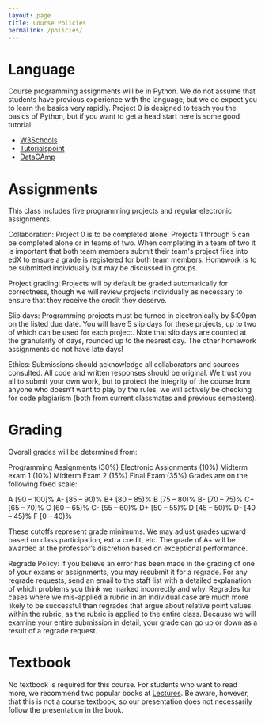 ```yaml
---
layout: page
title: Course Policies
permalink: /policies/
---
```


# Language
Course programming assignments will be in Python. We do not assume that students have previous experience with the language, but we do expect you to learn the basics very rapidly. Project 0 is designed to teach you the basics of Python, but if you want to get a head start here is some good tutorial: 

- [W3Schools](https://www.w3schools.com/python/)
- [Tutorialspoint](https://www.tutorialspoint.com/python/)
- [DataCAmp](https://www.learnpython.org/)

# Assignments
This class includes five programming projects and regular electronic assignments.

Collaboration: Project 0 is to be completed alone.  Projects 1 through 5 can be completed alone or in teams of two.  When completing in a team of two it is important that both team members submit their team's project files into edX to ensure a grade is registered for both team members.   Homework is to be submitted individually but may be discussed in groups.

Project grading: Projects will by default be graded automatically for correctness, though we will review projects individually as necessary to ensure that they receive the credit they deserve.   

Slip days: Programming projects must be turned in electronically by 5:00pm on the listed due date. You will have 5 slip days for these projects, up to two of which can be used for each project. Note that slip days are counted at the granularity of days, rounded up to the nearest day. The other homework assignments do not have late days!

Ethics: Submissions should acknowledge all collaborators and sources consulted. All code and written responses should be original. We trust you all to submit your own work, but to protect the integrity of the course from anyone who doesn’t want to play by the rules, we will actively be checking for code plagiarism (both from current classmates and previous semesters).

# Grading
Overall grades will be determined from:

Programming Assignments (30%)
Electronic Assignments (10%)
Midterm exam 1 (10%)
Midterm Exam 2 (15%)
Final Exam (35%)
Grades are on the following fixed scale:

A	[90 – 100]%
A-	[85 – 90)%
B+	[80 – 85)%
B	[75 – 80)%
B-	[70 – 75)%
C+	[65 – 70)%
C	[60 – 65)%
C-	[55 – 60)%
D+	[50 – 55)%
D	[45 – 50)%
D-	[40 – 45)%
F	[0 – 40)%

These cutoffs represent grade minimums. We may adjust grades upward based on class participation, extra credit, etc. The grade of A+ will be awarded at the professor’s discretion based on exceptional performance.

Regrade Policy: If you believe an error has been made in the grading of one of your exams or assignments, you may resubmit it for a regrade. For any regrade requests, send an email to the staff list with a detailed explanation of which problems you think we marked incorrectly and why. Regrades for cases where we mis-applied a rubric in an individual case are much more likely to be successful than regrades that argue about relative point values within the rubric, as the rubric is applied to the entire class. Because we will examine your entire submission in detail, your grade can go up or down as a result of a regrade request.

# Textbook
No textbook is required for this course. For students who want to read more, we recommend two popular books at [Lectures](https://rahmanidashti.github.io/znuai/lectures/). Be aware, however, that this is not a course textbook, so our presentation does not necessarily follow the presentation in the book.
